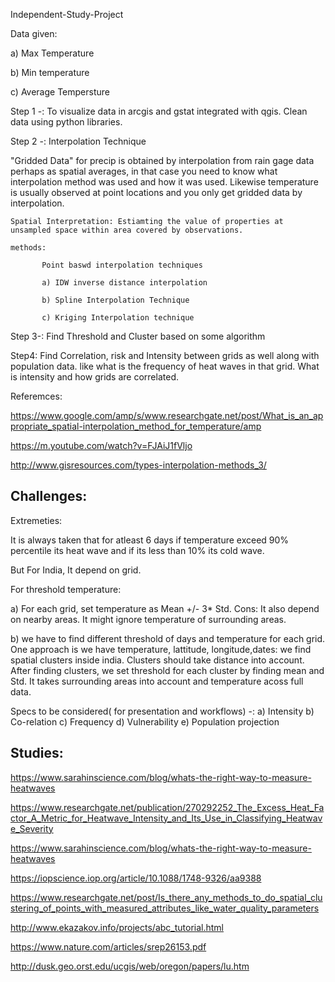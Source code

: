 Independent-Study-Project

Data given:

a) Max Temperature

b) Min temperature

c) Average Tempersture


Step 1 -:  To visualize data in arcgis and gstat integrated with qgis. Clean data using python libraries.

Step 2 -:  Interpolation Technique

"Gridded Data" for precip is obtained by interpolation from rain gage data perhaps as spatial averages, in that case you need to know what interpolation method was used and how it was used. Likewise temperature is usually observed at point locations and you only get gridded data by interpolation.

    Spatial Interpretation: Estiamting the value of properties at unsampled space within area covered by observations.
    
    methods:
    
           Point baswd interpolation techniques
           
           a) IDW inverse distance interpolation
           
           b) Spline Interpolation Technique
           
           c) Kriging Interpolation technique
   
Step 3-: Find Threshold and Cluster based on some algorithm

Step4: Find Correlation, risk and Intensity between grids as well along with population data. like what is the frequency of heat waves in that grid. What is intensity and how grids are correlated.

Referemces:

https://www.google.com/amp/s/www.researchgate.net/post/What_is_an_appropriate_spatial-interpolation_method_for_temperature/amp

https://m.youtube.com/watch?v=FJAiJ1fVljo

http://www.gisresources.com/types-interpolation-methods_3/


## Challenges:

Extremeties:

It is always taken that for atleast 6 days if temperature exceed 90% percentile its heat wave and if its less than 10% its cold wave.

But For India, It depend on grid.


For threshold temperature:

a) For each grid, set temperature as Mean +/- 3* Std. Cons: It also depend on nearby areas. It might ignore temperature of surrounding areas.

b) we have to find different threshold of days and temperature for each grid. One approach is we have temperature, lattitude, longitude,dates: we find spatial clusters inside india. Clusters should take distance into account. After finding clusters, we set threshold for each cluster by finding mean and Std. It takes surrounding areas into account and temperature acoss full data.


Specs to be considered( for presentation and workflows) -:
a) Intensity
b) Co-relation
c) Frequency 
d) Vulnerability
e) Population projection




## Studies:

https://www.sarahinscience.com/blog/whats-the-right-way-to-measure-heatwaves

https://www.researchgate.net/publication/270292252_The_Excess_Heat_Factor_A_Metric_for_Heatwave_Intensity_and_Its_Use_in_Classifying_Heatwave_Severity

https://www.sarahinscience.com/blog/whats-the-right-way-to-measure-heatwaves

https://iopscience.iop.org/article/10.1088/1748-9326/aa9388

https://www.researchgate.net/post/Is_there_any_methods_to_do_spatial_clustering_of_points_with_measured_attributes_like_water_quality_parameters

http://www.ekazakov.info/projects/abc_tutorial.html

https://www.nature.com/articles/srep26153.pdf

http://dusk.geo.orst.edu/ucgis/web/oregon/papers/lu.htm
